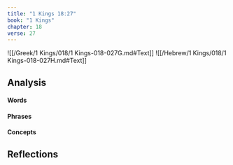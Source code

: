 ```yaml
---
title: "1 Kings 18:27"
book: "1 Kings"
chapter: 18
verse: 27
---
```

![[/Greek/1 Kings/018/1 Kings-018-027G.md#Text]]
![[/Hebrew/1 Kings/018/1 Kings-018-027H.md#Text]]

## Analysis

#### Words

#### Phrases

#### Concepts

## Reflections
